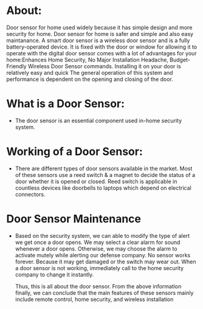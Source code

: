 # About:
Door sensor for home used widely because it has simple design and more security for home. Door sensor for home is safer and simple and also easy maintanance. A smart door sensor is a wireless door sensor and is a fully battery-operated device. It is fixed with the door or window for allowing it to operate with the digital door sensor comes with a lot of advantages for your home:Enhances Home Security, No Major Installation Headache, Budget-Friendly Wireless Door Sensor commands. Installing it on your door is relatively easy and quick The general operation of this system and performance is dependent on the opening and closing of the door.
# What is a Door Sensor:
* The door sensor is an essential component used in-home security system.

# Working of a Door Sensor:
* There are different types of door sensors available in the market. Most of these sensors use a reed switch & a magnet to decide the status of a door whether it is       opened or closed. Reed switch is applicable in countless devices like doorbells to laptops which depend on electrical connectors.

# Door Sensor Maintenance
* Based on the security system, we can able to modify the type of alert we get once a door opens. We may select a clear alarm for sound whenever a door opens. Otherwise,   we may choose the alarm to activate mutely while alerting our defense company. No sensor works forever. Because it may get damaged or the switch may wear out. When a     door sensor is not working, immediately call to the home security company to change it instantly.

  Thus, this is all about the door sensor. From the above information finally, we can conclude that the main features of these sensors mainly include remote control,       home security, and wireless installation

